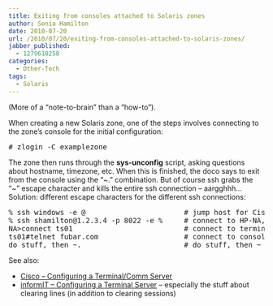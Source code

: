 ```yaml
---
title: Exiting from consoles attached to Solaris zones
author: Sonia Hamilton
date: 2010-07-20
url: /2010/07/20/exiting-from-consoles-attached-to-solaris-zones/
jabber_published:
  - 1279610258
categories:
  - Other-Tech
tags:
  - Solaris
---
```

(More of a &#8220;note-to-brain&#8221; than a &#8220;how-to&#8221;).

When creating a new Solaris zone, one of the steps involves connecting to the zone&#8217;s console for the initial configuration:

<pre># zlogin -C examplezone
</pre>

The zone then runs through the **sys-unconfig** script, asking questions about hostname, timezone, etc. When this is finished, the doco says to exit from the console using the &#8220;~.&#8221; combination. But of course ssh grabs the &#8220;~&#8221; escape character and kills the entire ssh connection &#8211; aargghhh&#8230; Solution: different escape characters for the different ssh connections:

<pre>% ssh windows -e @                       # jump host for Cisco vpn, @ escape character
% ssh shamilton@1.2.3.4 -p 8022 -e %     # connect to HP-NA, % escape character
NA&gt;connect ts01                          # connect to terminal server
ts01#telnet fubar.com                    # connect to console of target server - finally
do stuff, then ~.                        # do stuff, then ~ escape character to exit zone console, to global zone
</pre>

See also:

  * [Cisco &#8211; Configuring a Terminal/Comm Server][1]
  * [informIT &#8211; Configuring a Terminal Server][2] &#8211; especially the stuff about clearing lines (in addition to clearing sessions)

 [1]: http://cisco.biz/en/US/tech/tk801/tk36/technologies_configuration_example09186a008014f8e7.shtml
 [2]: http://www.informit.com/library/content.aspx?b=CCNP_Studies_Troubleshooting&seqNum=141
